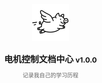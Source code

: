 <div class="cover-container">
  <div class="cover-content">
    <img src="logo.svg" alt="电机控制" class="cover-logo">
    <h1>电机控制文档中心 <small>v1.0.0</small></h1>
    <p class="cover-description">
      记录我自己的学习历程
    </p>
  </div>
</div>

<style>
.cover-container {
  display: flex;
  justify-content: center;
  align-items: center;
  min-height: 100vh;
  text-align: center;
  padding: 20px;
}

.cover-content {
  max-width: 800px;
  margin: 0 auto;
}

.cover-logo {
  height: 120px;
  margin: 0 auto 30px auto;
  display: block;
}

.cover-description {
  color: #666;
  margin: 20px 0;
  line-height: 1.6;
  font-size: 18px;
}

.cover-buttons {
  margin: 40px 0;
  display: flex;
  justify-content: center;
  gap: 15px;
}

.btn {
  padding: 12px 24px;
  border-radius: 4px;
  text-decoration: none;
  font-weight: bold;
  transition: all 0.3s;
}

.btn-primary {
  background: #2c3e50;
  color: white;
}

.btn-secondary {
  background: #3498db;
  color: white;
}

.cover-footer {
  color: #7f8c8d;
  font-size: 14px;
  margin-top: 40px;
}
</style>
